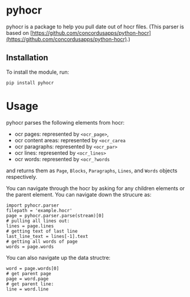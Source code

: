 # pyhocr

pyhocr is a package to help you pull date out of hocr files.
(This parser is based on [https://github.com/concordusapps/python-hocr](https://github.com/concordusapps/python-hocr).)

## Installation

To install the module, run:

`pip install pyhocr`

# Usage
pyhocr parses the following elements from hocr:
- ocr pages: represented by `<ocr_page>`,
- ocr content areas: represented by `<ocr_carea`
- ocr paragraphs: represented by `<ocr_par>`
- ocr lines: represented by `<ocr_lines>`
- ocr words: represented by `<ocr_?words`

and  returns them  as `Page`, `Blocks`, `Paragraphs`, `Lines`, and `Words` objects respectively.

You can navigate through the hocr by asking for any children elements or the parent element. You can navigate down the strucure as:
```
import pyhocr.parser
filepath = 'example.hocr'
page = pyhocr.parser.parse(stream)[0]
# pulling all lines out:
lines = page.lines
# getting text of last line
last_line_text = lines[-1].text
# getting all words of page
words = page.words
```

You can also navigate up the data structre:
```
word = page.words[0]
# get parent page
page = word.page
# get parent line:
line = word.line
```

